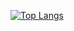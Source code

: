 [![Top Langs](https://github-readme-stats.vercel.app/api/top-langs/?username=markusniv)](https://github.com/markusniv/github-readme-stats)
